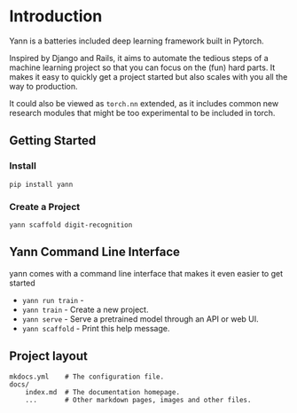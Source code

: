 # Introduction

Yann is a batteries included deep learning framework built in Pytorch.

Inspired by Django and Rails, it aims to automate the tedious steps of a machine learning project 
so that you can focus on the (fun) hard parts. It makes it easy to quickly get a project started 
but also scales with you all the way to production.
 
It could also be viewed as `torch.nn` extended, as it includes common new research modules 
that might be too experimental to be included in torch.



## Getting Started

### Install 

```commandline
pip install yann
```


### Create a Project

```commandline
yann scaffold digit-recognition
```




## Yann Command Line Interface

yann comes with a command line interface that makes it even easier to get started

* `yann run train` - 
* `yann train` - Create a new project.
* `yann serve` - Serve a pretrained model through an API or web UI.
* `yann scaffold` - Print this help message.

## Project layout

    mkdocs.yml    # The configuration file.
    docs/
        index.md  # The documentation homepage.
        ...       # Other markdown pages, images and other files.
